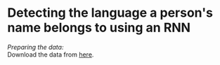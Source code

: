 # Detecting the language a person's name belongs to using an RNN 

*Preparing the data:*<br>
Download the data from [here](https://download.pytorch.org/tutorial/data.zip).
